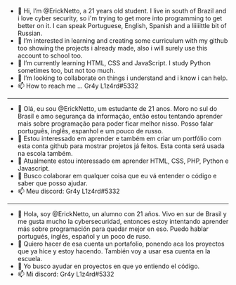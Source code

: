 - 👋 Hi, I’m @ErickNetto, a 21 years old student. I live in south of Brazil and i love cyber security, so i'm trying to get more into programming to get better on it. I can speak Portuguese, English, Spanish and a liiiiittle bit of Russian.
- 👀 I’m interested in learning and creating some curriculum with my github too showing the projects i already made, also i will surely use this account to school too.
- 🌱 I’m currently learning HTML, CSS and JavaScript. I study Python sometimes too, but not too much.
- 💞️ I’m looking to collaborate on things i understand and i know i can help.
- 📫 How to reach me ... Gr4y L1z4rd#5332
-----------------------------------------------------------------------------------------------------------------------------------------------------------------------

- 👋  Olá, eu sou @ErickNetto, um estudante de 21 anos. Moro no sul do Brasil e amo segurança da informação, então estou tentando aprender mais sobre programação para poder ficar melhor nisso. Posso falar português, inglês, espanhol e um pouco de russo.
- 👀 Estou interessado em aprender e também em criar um portfólio com esta conta github para mostrar projetos já feitos. Esta conta será usada na escola também.
- 🌱 Atualmente estou interessado em aprender HTML, CSS, PHP, Python e Javascript.
- 💞️ Busco colaborar em qualquer coisa que eu vá entender o código e saber que posso ajudar.
- 📫 Meu discord: Gr4y L1z4rd#5332

-----------------------------------------------------------------------------------------------------------------------------------------------------------------------

- 👋 Hola, soy @ErickNetto, un alumno con 21 años. Vivo en sur de Brasil y me gusta mucho la cybersecuridad, entonces estoy intentando aprender más sobre programación para quedar mejor en eso. Puedo hablar portugués, inglés, español y un poco de ruso.
- 👀 Quiero hacer de esa cuenta un portafolio, ponendo aca los proyectos que ya hice y estoy hacendo. También voy a usar esa cuenta en la escuela. 
- 💞️ Yo busco ayudar en proyectos en que yo entiendo el código.
- 📫 Mi discord: Gr4y L1z4rd#5332



<!---
ErickNetto/ErickNetto is a ✨ special ✨ repository because its `README.md` (this file) appears on your GitHub profile.
You can click the Preview link to take a look at your changes.
--->
